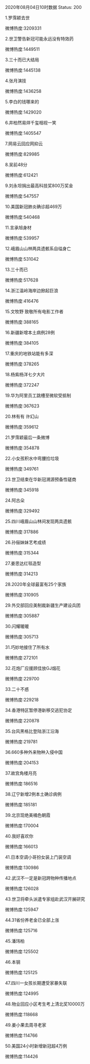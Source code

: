 2020年08月04日10时数据
Status: 200

1.罗霈颖去世

微博热度:3209331

2.世卫警告新冠可能永远没有特效药

微博热度:1449511

3.三十而已大结局

微博热度:1445138

4.张月演技

微博热度:1436258

5.李白的钱哪来的

微博热度:1429020

6.井柏然易烊千玺相视一笑

微博热度:1405547

7.网易云回应网抑云

微博热度:829985

8.吴前48分

微博热度:612421

9.刘永坦捐出最高科技奖800万奖金

微博热度:547557

10.美国新冠肺炎确诊超469万

微博热度:540468

11.言承旭身材

微博热度:539957

12.峨眉山山林两具遗骸系自缢身亡

微博热度:531042

13.三十而已

微博热度:517628

14.浙江温岭海岸边掀起巨浪

微博热度:416476

15.文牧野 致敬所有电影工作者

微博热度:388165

16.新疆新增本土病例28例

微博热度:384105

17.重庆的地铁站能有多深

微博热度:378265

18.杨紫杨洋七夕大片

微博热度:372247

19.华为阿里员工跳槽至微软受抵制

微博热度:367623

20.林有有 许幻山

微博热度:359612

21.罗霈颖最后一条微博

微博热度:354878

22.小女孩积水中弯腰捡垃圾

微博热度:349761

23.世卫结束在华新冠溯源预备性磋商

微博热度:345918

24.阿古朵

微博热度:329492

25.四川峨眉山山林间发现两具遗骸

微博热度:317886

26.孙俪妹妹艺考成绩

微博热度:315344

27.姜思达红毯造型

微博热度:314213

28.2020年全球最富有25个家族

微博热度:310905

29.外交部回应美制裁新疆生产建设兵团

微博热度:305887

30.闪耀暖暖

微博热度:305713

31.巧妙地接住了所有水

微博热度:272101

32.花炮厂应援顾佳放GJ烟花

微博热度:229700

33.二十不惑

微博热度:229218

34.香港特区暂停港新移交逃犯协定

微博热度:220878

35.台风黑格比登陆浙江沿海

微博热度:219781

36.660多种外来物种入侵中国

微博热度:204153

37.故宫角楼月亮

微博热度:186516

38.辽宁新增2例本土确诊病例

微博热度:185181

39.北京现绝美橘色朝霞

微博热度:170004

40.我好喜欢你

微博热度:166013

41.日本空调小哥扮女装上门装空调

微博热度:130986

42.武汉不一定是新冠跨物种传播地点

微博热度:126028

43.世卫将牵头派遣专家组赴武汉开展研究

微博热度:125947

44.31省份养老金已全部上涨

微博热度:125716

45.潘玮柏

微博热度:125502

46.本钢

微博热度:125125

47.四川一女孩长期遭受家暴失联

微博热度:124995

48.物业回应小区考生考上清北奖10000万

微博热度:118668

49.姜小果去周寻老家

微博热度:114766

50.美国24小时新增新冠超4万例

微博热度:114426

